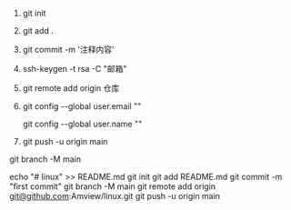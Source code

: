 1. git init

2. git add .

3. git commit -m '注释内容'

4. ssh-keygen -t rsa -C  "邮箱"

5. git remote add origin 仓库

6. git config --global user.email ""

   git config --global user.name ""

7. git push -u origin main



git branch -M main

echo "# linux" >> README.md
git init
git add README.md
git commit -m "first commit"
git branch -M main
git remote add origin git@github.com:Amview/linux.git
git push -u origin main


